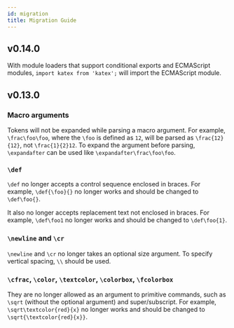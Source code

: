```yaml
---
id: migration
title: Migration Guide
---
```


## v0.14.0

With module loaders that support conditional exports and ECMAScript modules,
`import katex from 'katex';` will import the ECMAScript module.

## v0.13.0

### Macro arguments
Tokens will not be expanded while parsing a macro argument. For example, `\frac\foo\foo`,
where the `\foo` is defined as `12`, will be parsed as `\frac{12}{12}`, not
`\frac{1}{2}12`. To expand the argument before parsing, `\expandafter` can
be used like `\expandafter\frac\foo\foo`.

### `\def`
`\def` no longer accepts a control sequence enclosed in braces. For example,
`\def{\foo}{}` no longer works and should be changed to `\def\foo{}`.

It also no longer accepts replacement text not enclosed in braces. For example,
`\def\foo1` no longer works and should be changed to `\def\foo{1}`.

### `\newline` and `\cr`
`\newline` and `\cr` no longer takes an optional size argument. To specify vertical
spacing, `\\` should be used.

### `\cfrac`, `\color`, `\textcolor`, `\colorbox`, `\fcolorbox`
They are no longer allowed as an argument to primitive commands, such as `\sqrt`
(without the optional argument) and super/subscript. For example,
`\sqrt\textcolor{red}{x}` no longer works and should be changed to
`\sqrt{\textcolor{red}{x}}`.
